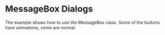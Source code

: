 # MessageBox Dialogs #

The example shows how to use the MessageBox class. Some of the buttons have animations, some are normal.
